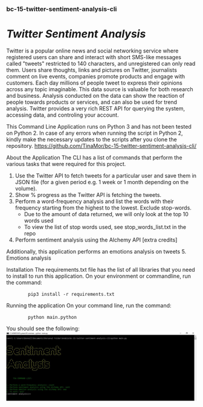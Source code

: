 ### bc-15-twitter-sentiment-analysis-cli

# *Twitter Sentiment Analysis*

Twitter is a popular online news and social networking service where registered users can share and interact with short SMS-like messages called "tweets" restricted to 140 characters, and unregistered can only read them. Users share thoughts, links and pictures on Twitter, journalists comment on live events, companies promote products and engage with customers. Each day millions of people tweet to express their opinions across any topic imaginable. This data source is valuable for both research and business. Analysis conducted on the data can show the reaction of people towards products or services, and can also be used for trend analysis. Twitter provides a very rich REST API for querying the system, accessing data, and controling your account.

This Command Line Application runs on Python 3 and has not been tested on Python 2. In case of any errors when running the script in Python 2, kindly make the necessary updates to the scripts after you clone the repository.
https://github.com/TinaMor/bc-15-twitter-sentiment-analysis-cli/

About the Application
The CLI has a list of commands that perform the various tasks that were required for this project.
1. Use the Twitter API to fetch tweets for a particular user and save them in JSON file (for a given period e.g. 1 week or 1 month depending on the volume).
2. Show % progress as the Twitter API is fetching the tweets.
3. Perform a word-frequency analysis and list the words with their frequency starting from the highest to the lowest. Exclude stop-words.
    - Due to the amount of data returned, we will only look at the top 10 words used
    - To view the list of stop words used, see stop_words_list.txt in the repo
4. Perform sentiment analysis using the Alchemy API [extra credits]

Additionally, this application performs an emotions analysis on tweets
5. Emotions analysis

Installation
The requirements.txt file has the list of all libraries that you need to install to run this application. On your environment or commandline, run the command:

            pip3 install -r requirements.txt

Running the application
On your command line, run the command:
            
            python main.python

You should see the following:
![app_cli](app_cli.JPG)
